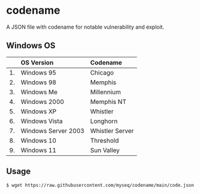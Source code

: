 # codename

A JSON file with codename for notable vulnerability and exploit.

## Windows OS

|   | OS Version | Codename |  
| - | :--------- | :------- |
| 1. | Windows 95 | Chicago |
| 2. | Windows 98 | Memphis |
| 3. | Windows Me | Millennium |
| 4. | Windows 2000 | Memphis NT |
| 5. | Windows XP | Whistler |
| 6. | Windows Vista | Longhorn |
| 7. | Windows Server 2003 | Whistler Server |
| 8. | Windows 10 | Threshold |
| 9. | Windows 11 | Sun Valley |

## Usage

```console
$ wget https://raw.githubusercontent.com/myseq/codename/main/code.json
```

